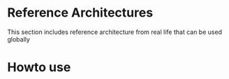 # Reference Architectures
This section includes reference architecture from real life that can be used globally

# Howto use
